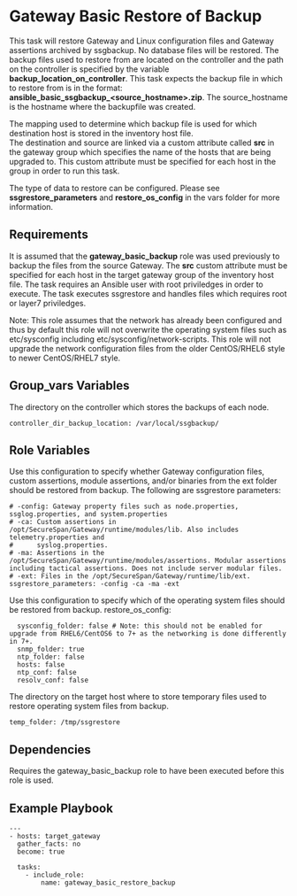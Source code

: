 Gateway Basic Restore of Backup
=========

This task will restore Gateway and Linux configuration files and Gateway assertions archived 
by ssgbackup. No database files will be restored. The backup files used to restore from are located
on the controller and the path on the controller is specified by the variable **backup_location_on_controller**.
This task expects the backup file in which to restore from is in the format: **ansible_basic_ssgbackup_<source_hostname>.zip**. 
The source_hostname is the hostname where the backupfile was created.  

The mapping used to determine which backup file is used for which destination host is stored in the inventory host file.  
The destination and source are linked via a custom attribute called **src** in the gateway group which
specifies the name of the hosts that are being upgraded to. This custom attribute must be specified for each host 
in the group in order to run this task.

The type of data to restore can be configured.  Please see **ssgrestore_parameters** and **restore_os_config**
in the vars folder for more information.

Requirements
------------

It is assumed that the **gateway_basic_backup** role was used previously to backup the files from the source Gateway.
The **src** custom attribute must be specified for each host in the target gateway group of the inventory host file.
The task requires an Ansible user with root priviledges in order to execute.  The task executes ssgrestore and
handles files which requires root or layer7 priviledges.

Note: This role assumes that the network has already been configured and thus by default this role will not overwrite the
operating system files such as etc/sysconfig including etc/sysconfig/network-scripts. This role will not upgrade
the network configuration files from the older CentOS/RHEL6 style to newer CentOS/RHEL7 style.

Group_vars Variables
--------------

The directory on the controller which stores the backups of each node.
```
controller_dir_backup_location: /var/local/ssgbackup/
```

Role Variables
--------------

Use this configuration to specify whether Gateway configuration files, custom assertions, module assertions, and/or binaries from the ext folder should be
restored from backup. The following are ssgrestore parameters:
 
 ```
# -config: Gateway property files such as node.properties, ssglog.properties, and system.properties
# -ca: Custom assertions in /opt/SecureSpan/Gateway/runtime/modules/lib. Also includes telemetry.properties and
#      syslog.properties.
# -ma: Assertions in the /opt/SecureSpan/Gateway/runtime/modules/assertions. Modular assertions including tactical assertions. Does not include server modular files.      
# -ext: Files in the /opt/SecureSpan/Gateway/runtime/lib/ext.
ssgrestore_parameters: -config -ca -ma -ext
```

Use this configuration to specify which of the operating system files should be restored from backup.
restore_os_config: 
```
  sysconfig_folder: false # Note: this should not be enabled for upgrade from RHEL6/CentOS6 to 7+ as the networking is done differently in 7+.
  snmp_folder: true
  ntp_folder: false
  hosts: false
  ntp_conf: false
  resolv_conf: false
 ```
  
The directory on the target host where to store temporary files used to restore operating system files from backup.
```
temp_folder: /tmp/ssgrestore
```



Dependencies
------------

Requires the gateway_basic_backup role to have been executed before this role is used.

Example Playbook
----------------
```
---
- hosts: target_gateway
  gather_facts: no
  become: true
                          
  tasks:
    - include_role:
        name: gateway_basic_restore_backup     
```
